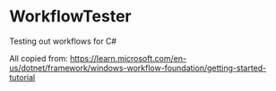 # WorkflowTester
Testing out workflows for C# 

All copied from:
https://learn.microsoft.com/en-us/dotnet/framework/windows-workflow-foundation/getting-started-tutorial
